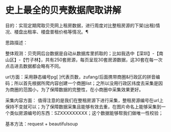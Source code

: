 # 史上最全的贝壳数据爬取讲解

目的：实现定期爬取贝壳网上租房数据，进行周度对比整租房源的下架(出租)情况、楼盘出租率、楼盘普租价格等情况。¶

思路描述：

整体观测：贝壳网后台数据是自动从数据库里抓取的；比如我选中【深圳】-【南山区】-【竹子林】，共有250套房源，每页呈现30套房源数据，这30套在每一次点击进去数据都会略有不同。

url方面：采用静态编号pg[ ]代表页数，zufang/后面携带商圈&行政区的拼音编码；所以首先根据所爬内容创建一个商圈list；之所以没用行政区纬度去采集是因为商圈的范围小，为了保障数据的完整性，在小商圈中采集效果更好。

采集内容方面： 值得注意的是我们在整租房源下进行采集，整租房源编号在url上保持不变就可以；为了保障数据采集且能够有效去重，在图片命名上能够采集到一个类似房源编号的东西：SZXXXXXXXXX；这个数据能够帮我们做唯一性校验；

基本方法：request + beautifulsoup

